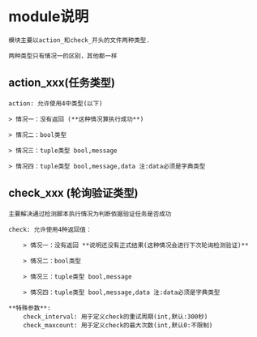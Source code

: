 
# module说明

    模块主要以action_和check_开头的文件两种类型.

    两种类型只有情况一的区别，其他都一样

## action_xxx(任务类型)

    action: 允许使用4中类型(以下)

	> 情况一：没有返回 (**这种情况算执行成功**)

	> 情况二：bool类型

	> 情况三：tuple类型 bool,message 

	> 情况四：tuple类型 bool,message,data 注:data必须是字典类型


## check_xxx (轮询验证类型)
    主要解决通过检测脚本执行情况为判断依据验证任务是否成功

    check: 允许使用4种返回值：

        > 情况一：没有返回 **说明还没有正式结果(这种情况会进行下次轮询检测验证)**

        > 情况二：bool类型

        > 情况三：tuple类型 bool,message

        > 情况四：tuple类型 bool,message,data 注:data必须是字典类型

    **特殊参数**:
        check_interval: 用于定义check的重试周期(int,默认:300秒)
        check_maxcount: 用于定义check的最大次数(int,默认0:不限制)
